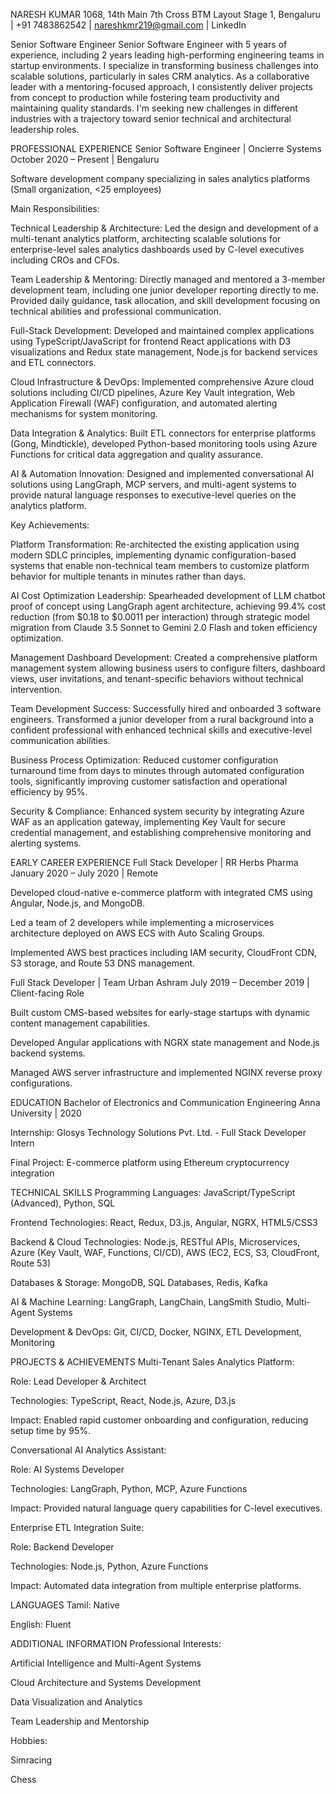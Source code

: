 NARESH KUMAR
1068, 14th Main 7th Cross BTM Layout Stage 1, Bengaluru | +91 7483862542 | nareshkmr219@gmail.com | LinkedIn

Senior Software Engineer
Senior Software Engineer with 5 years of experience, including 2 years leading high-performing engineering teams in startup environments. I specialize in transforming business challenges into scalable solutions, particularly in sales CRM analytics. As a collaborative leader with a mentoring-focused approach, I consistently deliver projects from concept to production while fostering team productivity and maintaining quality standards. I'm seeking new challenges in different industries with a trajectory toward senior technical and architectural leadership roles.

PROFESSIONAL EXPERIENCE
Senior Software Engineer | Oncierre Systems
October 2020 – Present | Bengaluru

Software development company specializing in sales analytics platforms (Small organization, <25 employees)

Main Responsibilities:

Technical Leadership & Architecture: Led the design and development of a multi-tenant analytics platform, architecting scalable solutions for enterprise-level sales analytics dashboards used by C-level executives including CROs and CFOs.

Team Leadership & Mentoring: Directly managed and mentored a 3-member development team, including one junior developer reporting directly to me. Provided daily guidance, task allocation, and skill development focusing on technical abilities and professional communication.

Full-Stack Development: Developed and maintained complex applications using TypeScript/JavaScript for frontend React applications with D3 visualizations and Redux state management, Node.js for backend services and ETL connectors.

Cloud Infrastructure & DevOps: Implemented comprehensive Azure cloud solutions including CI/CD pipelines, Azure Key Vault integration, Web Application Firewall (WAF) configuration, and automated alerting mechanisms for system monitoring.

Data Integration & Analytics: Built ETL connectors for enterprise platforms (Gong, Mindtickle), developed Python-based monitoring tools using Azure Functions for critical data aggregation and quality assurance.

AI & Automation Innovation: Designed and implemented conversational AI solutions using LangGraph, MCP servers, and multi-agent systems to provide natural language responses to executive-level queries on the analytics platform.

Key Achievements:

Platform Transformation: Re-architected the existing application using modern SDLC principles, implementing dynamic configuration-based systems that enable non-technical team members to customize platform behavior for multiple tenants in minutes rather than days.

AI Cost Optimization Leadership: Spearheaded development of LLM chatbot proof of concept using LangGraph agent architecture, achieving 99.4% cost reduction (from $0.18 to $0.0011 per interaction) through strategic model migration from Claude 3.5 Sonnet to Gemini 2.0 Flash and token efficiency optimization.

Management Dashboard Development: Created a comprehensive platform management system allowing business users to configure filters, dashboard views, user invitations, and tenant-specific behaviors without technical intervention.

Team Development Success: Successfully hired and onboarded 3 software engineers. Transformed a junior developer from a rural background into a confident professional with enhanced technical skills and executive-level communication abilities.

Business Process Optimization: Reduced customer configuration turnaround time from days to minutes through automated configuration tools, significantly improving customer satisfaction and operational efficiency by 95%.

Security & Compliance: Enhanced system security by integrating Azure WAF as an application gateway, implementing Key Vault for secure credential management, and establishing comprehensive monitoring and alerting systems.

EARLY CAREER EXPERIENCE
Full Stack Developer | RR Herbs Pharma
January 2020 – July 2020 | Remote

Developed cloud-native e-commerce platform with integrated CMS using Angular, Node.js, and MongoDB.

Led a team of 2 developers while implementing a microservices architecture deployed on AWS ECS with Auto Scaling Groups.

Implemented AWS best practices including IAM security, CloudFront CDN, S3 storage, and Route 53 DNS management.

Full Stack Developer | Team Urban Ashram
July 2019 – December 2019 | Client-facing Role

Built custom CMS-based websites for early-stage startups with dynamic content management capabilities.

Developed Angular applications with NGRX state management and Node.js backend systems.

Managed AWS server infrastructure and implemented NGINX reverse proxy configurations.

EDUCATION
Bachelor of Electronics and Communication Engineering
Anna University | 2020

Internship: Glosys Technology Solutions Pvt. Ltd. - Full Stack Developer Intern

Final Project: E-commerce platform using Ethereum cryptocurrency integration

TECHNICAL SKILLS
Programming Languages: JavaScript/TypeScript (Advanced), Python, SQL

Frontend Technologies: React, Redux, D3.js, Angular, NGRX, HTML5/CSS3

Backend & Cloud Technologies: Node.js, RESTful APIs, Microservices, Azure (Key Vault, WAF, Functions, CI/CD), AWS (EC2, ECS, S3, CloudFront, Route 53)

Databases & Storage: MongoDB, SQL Databases, Redis, Kafka

AI & Machine Learning: LangGraph, LangChain, LangSmith Studio, Multi-Agent Systems

Development & DevOps: Git, CI/CD, Docker, NGINX, ETL Development, Monitoring

PROJECTS & ACHIEVEMENTS
Multi-Tenant Sales Analytics Platform:

Role: Lead Developer & Architect

Technologies: TypeScript, React, Node.js, Azure, D3.js

Impact: Enabled rapid customer onboarding and configuration, reducing setup time by 95%.

Conversational AI Analytics Assistant:

Role: AI Systems Developer

Technologies: LangGraph, Python, MCP, Azure Functions

Impact: Provided natural language query capabilities for C-level executives.

Enterprise ETL Integration Suite:

Role: Backend Developer

Technologies: Node.js, Python, Azure Functions

Impact: Automated data integration from multiple enterprise platforms.

LANGUAGES
Tamil: Native

English: Fluent

ADDITIONAL INFORMATION
Professional Interests:

Artificial Intelligence and Multi-Agent Systems

Cloud Architecture and Systems Development

Data Visualization and Analytics

Team Leadership and Mentorship

Hobbies:

Simracing

Chess

